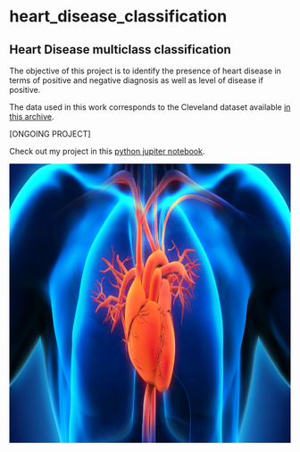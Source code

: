 # heart_disease_classification
## Heart Disease multiclass classification
The objective of this project is to identify the presence of heart disease in terms of positive and negative diagnosis as well as level of disease if positive. 

The data used in this work corresponds to the Cleveland dataset available [in this archive](https://archive.ics.uci.edu/ml/datasets/heart+Disease). 

[ONGOING PROJECT]

Check out my project in this [python jupiter notebook](https://github.com/noursan/clustering_countries/blob/main/countries_pca_clustering.ipynb).

<img src="https://github.com/noursan/heart_disease_classification/blob/main/HeartAnatomy.jpg" width="800" height="500" class="center">
